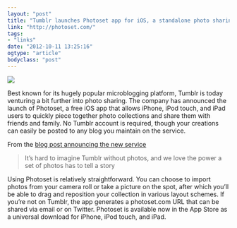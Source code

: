 ```yaml
---
layout: "post"
title: "Tumblr launches Photoset app for iOS, a standalone photo sharing platform"
link: "http://photoset.com/"
tags: 
- "links"
date: "2012-10-11 13:25:16"
ogtype: "article"
bodyclass: "post"
---
```


![](http://cdn.rogerstringer.com/media/photoset.jpg)

Best known for its hugely popular microblogging platform, Tumblr is today venturing a bit further into photo sharing. The company has announced the launch of Photoset, a free iOS app that allows iPhone, iPod touch, and iPad users to quickly piece together photo collections and share them with friends and family. No Tumblr account is required, though your creations can easily be posted to any blog you maintain on the service.

From the [blog post announcing the new service](http://staff.tumblr.com/)

> It’s hard to imagine Tumblr without photos, and we love the power a set of photos has to tell a story

Using Photoset is relatively straightforward. You can choose to import photos from your camera roll or take a picture on the spot, after which you’ll be able to drag and reposition your collection in various layout schemes. If you’re not on Tumblr, the app generates a photoset.com URL that can be shared via email or on Twitter. Photoset is available now in the App Store as a universal download for iPhone, iPod touch, and iPad.